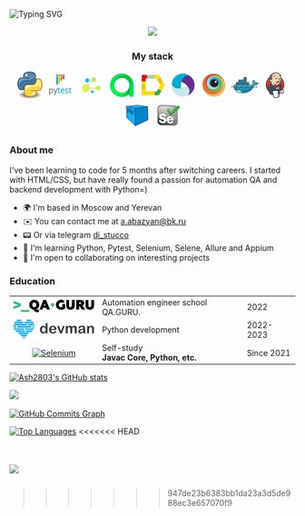 ![Typing SVG](https://readme-typing-svg.herokuapp.com?font=Kdam+Thmor+Pro&size=33&color=000000&background=FFFFFF&center=true&width=950&height=200&lines=Hello+!+My+name+is+Ashot!;I'm+interested+in+AQA+and+Python+development)

<div id="header" align="center">
  <img src="https://media3.giphy.com/media/Ll22OhMLAlVDb8UQWe/giphy.gif?cid=ecf05e47365dkicztdfw075usylvuxlxmr4d1pg6zmb6nff3&rid=giphy.gif&ct=s" width="100"/>
</div>

<h3 align="center">My stack</h3>
<p align="center">
	<a href="#"><img title="Python" src="images/159627.png" width="50px"/></a>
	<a href="#"><img title="Pytest" src="images/159627 (1).png" width="50px"/></a>
	<a href="#"><img title="Selene" src="images/159627 (2).png" width="50px"/></a>
	<a href="#"><img title="Allure TestOps" src="images/Allure_EE.svg" width="50px"/></a>
	<a href="#"><img title="Allure Report" src="images/Allure_Report.svg" width="50px"/></a>
	<a href="#"><img title="Appium" src="images/Appium.svg" width="50px"/></a>
	<a href="#"><img title="Browserstack" src="images/Browserstack.svg" width="50px"/></a>
	<a href="#"><img title="Docker" src="images/Docker.svg" width="50px"/></a>
	<a href="#"><img title="Jenkins" src="images/Jenkins.svg" width="50px"/></a>
	<a href="#"><img title="Selenoid" src="images/Selenoid.svg" width="50px"/></a>
	<a href="#"><img title="Selenium" src="images/Selenium.svg" width="50px"/></a>
</p>

<h3 align="left">About me</h3>

I've been learning to code for 5 months after switching careers. I started with HTML/CSS, but have really found a passion for automation QA and backend development with Python=)

* 🌍  I'm based in Moscow and Yerevan
* ✉️  You can contact me at [a.abazyan@bk.ru](mailto:a.abazyan@bk.ru)
* 📟 Or via telegram [di_stucco](https://t.me/di_stucco)
* 🧠  I'm learning Python, Pytest, Selenium, Selene, Allure and Appium
* 🤝  I'm open to collaborating on interesting projects


### Education

 <table style="width=100%" cellspacing="0" cellpadding="5">
    <tr >
        <td align="center"><a href="http://qa.guru/" target="_blank" rel="noopener noreferrer"><img style="width:150px" src="images/qaGuru.svg"></a></td>
        <td>Automation engineer school QA.GURU.</td>
        <td>2022</td>
    </tr>
    <tr >
        <td align="center"><a href="https://dvmn.org/" target="_blank" rel="noopener noreferrer"><img style="width:150px" src="images/devman.svg"></a></td>
        <td>Python development</td>
        <td>2022-2023</td>
    </tr>
    <tr>
        <td align="center">
            <a href="#"><img title="Selenium" src="https://img.icons8.com/fluency/96/undefined/laptop-coding.png" width="50px"/></a>
        </td>
        <td>
            Self-study
         <br><b>Javac Core, Python, etc.</b>
        </td>
        <td>Since 2021</td>
    </tr>
    <tr>
</table>

<a href="http://www.github.com/Ash2803"><img src="https://github-readme-stats.vercel.app/api?username=Ash2803&show_icons=true&hide=&count_private=true&title_color=0891b2&text_color=000000&icon_color=0891b2&bg_color=ffffff&hide_border=true&show_icons=true" alt="Ash2803's GitHub stats" /></a>

<a href="http://www.github.com/Ash2803"><img src="https://github-readme-streak-stats.herokuapp.com/?user=Ash2803&stroke=000000&background=ffffff&ring=0891b2&fire=0891b2&currStreakNum=000000&currStreakLabel=0891b2&sideNums=000000&sideLabels=000000&dates=000000&hide_border=true" /></a>

<a href="http://www.github.com/Ash2803"><img src="https://activity-graph.herokuapp.com/graph?username=Ash2803&bg_color=ffffff&color=000000&line=0891b2&point=000000&area_color=ffffff&area=true&hide_border=true&custom_title=GitHub%20Commits%20Graph" alt="GitHub Commits Graph" /></a>

<a href="https://github.com/Ash2803" align="left"><img src="https://github-readme-stats.vercel.app/api/top-langs/?username=Ash2803&langs_count=10&title_color=0891b2&text_color=000000&icon_color=0891b2&bg_color=ffffff&hide_border=true&locale=en&custom_title=Top%20%Languages" alt="Top Languages" /></a>
<<<<<<< HEAD

![](https://komarev.com/ghpvc/?username=Ash2803&color=dc143c)
=======
>>>>>>> 947de23b6383bb1da23a3d5de988ec3e657070f9
